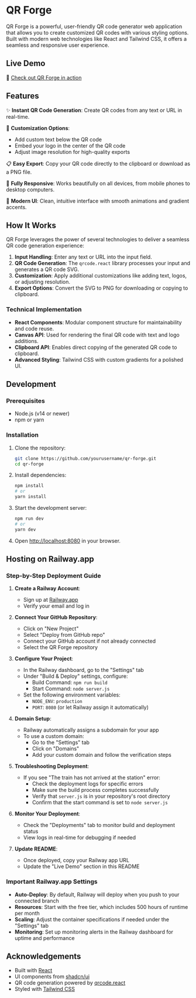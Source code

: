 
# QR Forge

QR Forge is a powerful, user-friendly QR code generator web application that allows you to create customized QR codes with various styling options. Built with modern web technologies like React and Tailwind CSS, it offers a seamless and responsive user experience.

## Live Demo

🚀 [Check out QR Forge in action](#) <!-- Update this with your Railway URL once deployed -->

## Features

✨ **Instant QR Code Generation**: Create QR codes from any text or URL in real-time.

🎨 **Customization Options**:
- Add custom text below the QR code
- Embed your logo in the center of the QR code
- Adjust image resolution for high-quality exports

📋 **Easy Export**: Copy your QR code directly to the clipboard or download as a PNG file.

📱 **Fully Responsive**: Works beautifully on all devices, from mobile phones to desktop computers.

🚀 **Modern UI**: Clean, intuitive interface with smooth animations and gradient accents.

## How It Works

QR Forge leverages the power of several technologies to deliver a seamless QR code generation experience:

1. **Input Handling**: Enter any text or URL into the input field.
2. **QR Code Generation**: The `qrcode.react` library processes your input and generates a QR code SVG.
3. **Customization**: Apply additional customizations like adding text, logos, or adjusting resolution.
4. **Export Options**: Convert the SVG to PNG for downloading or copying to clipboard.

### Technical Implementation

- **React Components**: Modular component structure for maintainability and code reuse.
- **Canvas API**: Used for rendering the final QR code with text and logo additions.
- **Clipboard API**: Enables direct copying of the generated QR code to clipboard.
- **Advanced Styling**: Tailwind CSS with custom gradients for a polished UI.

## Development

### Prerequisites

- Node.js (v14 or newer)
- npm or yarn

### Installation

1. Clone the repository:
   ```bash
   git clone https://github.com/yourusername/qr-forge.git
   cd qr-forge
   ```

2. Install dependencies:
   ```bash
   npm install
   # or
   yarn install
   ```

3. Start the development server:
   ```bash
   npm run dev
   # or
   yarn dev
   ```

4. Open [http://localhost:8080](http://localhost:8080) in your browser.

## Hosting on Railway.app

### Step-by-Step Deployment Guide

1. **Create a Railway Account**:
   - Sign up at [Railway.app](https://railway.app/)
   - Verify your email and log in

2. **Connect Your GitHub Repository**:
   - Click on "New Project"
   - Select "Deploy from GitHub repo"
   - Connect your GitHub account if not already connected
   - Select the QR Forge repository

3. **Configure Your Project**:
   - In the Railway dashboard, go to the "Settings" tab
   - Under "Build & Deploy" settings, configure:
     - Build Command: `npm run build`
     - Start Command: `node server.js`
   - Set the following environment variables:
     - `NODE_ENV`: `production`
     - `PORT`: `8080` (or let Railway assign it automatically)

4. **Domain Setup**:
   - Railway automatically assigns a subdomain for your app
   - To use a custom domain:
     - Go to the "Settings" tab
     - Click on "Domains"
     - Add your custom domain and follow the verification steps

5. **Troubleshooting Deployment**:
   - If you see "The train has not arrived at the station" error:
     - Check the deployment logs for specific errors
     - Make sure the build process completes successfully
     - Verify that `server.js` is in your repository's root directory
     - Confirm that the start command is set to `node server.js`

6. **Monitor Your Deployment**:
   - Check the "Deployments" tab to monitor build and deployment status
   - View logs in real-time for debugging if needed

7. **Update README**:
   - Once deployed, copy your Railway app URL
   - Update the "Live Demo" section in this README

### Important Railway.app Settings

- **Auto-Deploy**: By default, Railway will deploy when you push to your connected branch
- **Resources**: Start with the free tier, which includes 500 hours of runtime per month
- **Scaling**: Adjust the container specifications if needed under the "Settings" tab
- **Monitoring**: Set up monitoring alerts in the Railway dashboard for uptime and performance

## Acknowledgements

- Built with [React](https://reactjs.org/)
- UI components from [shadcn/ui](https://ui.shadcn.com/)
- QR code generation powered by [qrcode.react](https://github.com/zpao/qrcode.react)
- Styled with [Tailwind CSS](https://tailwindcss.com/)
